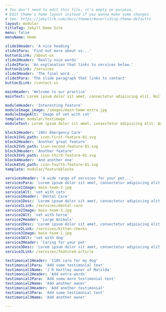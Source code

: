 ```yaml
---
# You don't need to edit this file, it's empty on purpose.
# Edit theme's home layout instead if you wanna make some changes
# See: https://jekyllrb.com/docs/themes/#overriding-theme-defaults
layout: modular
titleTag: Jekyll Demo Site
menu: false
menuName: Home

slide1Header: 'A nice heading'
slide1Para: 'Find out more about us...'
button1Link: /about-us
slide2Header: 'Really nice words'
slide2Para: 'An explanation that links to services below.'
button2Link: /services
slide3Header: 'The final word...'
slide3Para: 'The slide paragraph that links to contact'
button3Link: /contact-us

mainHeader: 'Welcome to our practice'
mainText: Lorem ipsum dolor sit amet, consectetur adipiscing elit. Nullam nec nisi vitae nunc imperdiet imperdiet in quis mauris. Ut a massa a quam gravida dapibus quis id velit. Maecenas neque nisi, lacinia sit amet elementum non, placerat non orci. Quisque viverra pellentesque ex, in dapibus lorem dictum tincidunt. Interdum et malesuada fames ac ante ipsum primis in faucibus. Curabitur maximus aliquam pharetra. Duis mattis ex ex, eu ornare lacus dapibus sed. Integer egestas nibh ac felis elementum, et facilisis diam mattis.

moduleHeader: 'Interesting feature'
moduleImage_image: /images/main-home-extra.jpg
moduleImageAlt: 'Image of vet with cat'
template: modular/textimage
moduleText: Lorem ipsum dolor sit amet, consectetur adipiscing elit. Quisque consequat consectetur tellus. Curabitur eget felis non purus viverra fermentum condimentum commodo elit. Morbi convallis tempor mi vel convallis. Maecenas purus sem, viverra et blandit eget, condimentum id enim. Cras eu efficitur enim. Duis condimentum ligula non neque consequat, sit amet porta felis imperdiet. Curabitur laoreet dui in fringilla varius. Nullam ipsum tellus, ultrices at odio porta, interdum imperdiet velit.

block1Header: '24hr Emergency Care'
block1SVG_path: icon-first-feature-01.svg
block2Header: 'Another great feature'
block2SVG_path: icon-second-feature-01.svg
block3Header: 'Another feature'
block3SVG_path: icon-third-feature-01.svg
block4Header: 'And another one'
block4SVG_path: icon-fourth-feature-01.svg
template: modular/featureblocks

servicesHeader: 'A wide range of services for your pet...'
servicesPara: 'Lorem ipsum dolor sit amet, consectetur adipiscing elit. Suspendisse varius enim in eros elementum tristique. Duis cursus, mi quis viverra ornare, eros dolor interdum nulla, ut commodo diam libero vitae erat. Aenean faucibus nibh et justo cursus id rutrum lorem imperdiet. Nunc ut sem vitae risus tristique posuere.'
service1Image: main-team-2.jpg
service1Alt: 'vet with cats'
service1Header: 'Dental Care'
service1Desc: 'Lorem ipsum dolor sit amet, consectetur adipiscing elit. Suspendisse varius enim in eros elementum tristique. Duis cursus, mi quis viverra ornare, eros dolor interdum nulla, ut commodo diam libero vitae erat. Aenean faucibus nibh et justo cursus id rutrum lorem imperdiet. Nunc ut sem vitae risus tristique posuere.'
service1Link: /services/dental-care
service2Image: main-team-3.jpg
service2Alt: 'vet with horse'
service2Header: 'Large Animals'
service2Desc: 'Lorem ipsum dolor sit amet, consectetur adipiscing elit. Suspendisse varius enim in eros elementum tristique. Duis cursus, mi quis viverra ornare, eros dolor interdum nulla, ut commodo diam libero vitae erat. Aenean faucibus nibh et justo cursus id rutrum lorem imperdiet. Nunc ut sem vitae risus tristique posuere.'
service2Link: /services/kitten-checks
service3Image: main-team-1.jpg
service3Alt: 'vet with dog'
service3Header: 'Caring for your pet'
service3Desc: 'Lorem ipsum dolor sit amet, consectetur adipiscing elit. Suspendisse varius enim in eros elementum tristique. Duis cursus, mi quis viverra ornare, eros dolor interdum nulla, ut commodo diam libero vitae erat. Aenean faucibus nibh et justo cursus id rutrum lorem imperdiet. Nunc ut sem vitae risus tristique posuere.'
service3Link: /services/featured-article

testimonial1Header: '110% care for my dog'
testimonial1Para: 'Add some testimonial text'
testimonial1Name: 'J R Hartley owner of Matilda'
testimonial2Header: 'Add extra words'
testimonial2Para: 'Add some more testimonial text'
testimonial2Name: 'Add another owner'
testimonial3Header: 'Add another testimonial'
testimonial3Para: 'Add some testimonial text'
testimonial3Name: 'Add another owner'

---
```

